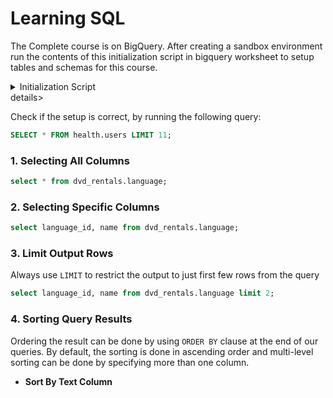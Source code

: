# Learning SQL 

The Complete course is on BigQuery. 
After creating a sandbox environment run the contents of this initialization script in bigquery worksheet to setup 
tables and schemas for this course.
<details><summary>Initialization Script</summary>
https://github.com/abg0148/SQL/blob/97e6b91779de4799f7274636fbfcab5f8e9a4474/initialization_script.sql#L1C1-L1C1
</details>details>

Check if the setup is correct, by running the following query:
```SQL
SELECT * FROM health.users LIMIT 11;
```

### 1. Selecting All Columns

```SQL
select * from dvd_rentals.language;	
```

### 2. Selecting Specific Columns

```SQL
select language_id, name from dvd_rentals.language;
```

### 3. Limit Output Rows

Always use `LIMIT` to restrict the output to just first few rows from the query

```SQL
select language_id, name from dvd_rentals.language limit 2;
```

### 4. Sorting Query Results
Ordering the result can be done by using `ORDER BY` clause at the end of our queries.
By default, the sorting is done in ascending order and multi-level sorting can be done by specifying more than one column.

- **Sort By Text Column**
